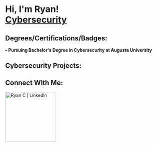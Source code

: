 <h1>
  Hi, I'm Ryan! <br/><a href='https://github.com/RyanCyber0/'>Cybersecurity</a>
</h1>

<h2>
  Degrees/Certifications/Badges:
</h2>
  <b>
    - Pursuing Bachelor's Degree in Cybersecurity at Augusta University
  </b>
  
<h2>
  Cybersecurity Projects:
</h2>
  <b>
    
  </b>

<h2>
  Connect With Me:
</h2>

[<img align="left" alt="Ryan C | LinkedIn" width='160px' arc='https://www.linkedin.com/in/ryan-campbell-4109a3286/' />][Linkedin]

[Linkedin]: https://www.linkedin.com/in/ryan-campbell-4109a3286/
